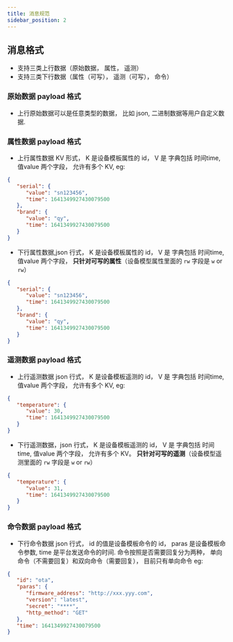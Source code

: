 ```yaml
---
title: 消息规范
sidebar_position: 2
---
```


## 消息格式
- 支持三类上行数据（原始数据， 属性， 遥测） 
- 支持三类下行数据（属性（可写）， 遥测（可写）， 命令）

### 原始数据 payload 格式
- 上行原始数据可以是任意类型的数据， 比如 json, 二进制数据等用户自定义数据.


### 属性数据 payload 格式
- 上行属性数据
KV 形式， K 是设备模板属性的 id， V 是 字典包括 时间time, 值value 两个字段， 允许有多个 KV, eg:
```json
{
   "serial": {
      "value": "sn123456",
      "time": 1641349927430079500
   },
   "brand": {
      "value": "qy",
      "time": 1641349927430079500
   }
}
```

- 下行属性数据,json 行式， K 是设备模板属性的 id， V 是 字典包括 时间time, 值value 两个字段， **只针对可写的属性**（设备模型属性里面的 `rw` 字段是 `w` or `rw`）
```json
{
   "serial": {
      "value": "sn123456",
      "time": 1641349927430079500
   },
   "brand": {
      "value": "qy",
      "time": 1641349927430079500
   }
}
```

### 遥测数据 payload 格式
- 上行遥测数据
  json 行式， K 是设备模板遥测的 id， V 是 字典包括 时间time, 值value 两个字段， 允许有多个 KV, eg:
```json
{
   "temperature": {
      "value": 30,
      "time": 1641349927430079500
   }
}
```
- 下行遥测数据，json 行式， K 是设备模板遥测的 id， V 是 字典包括 时间time, 值value 两个字段， 允许有多个 KV。 **只针对可写的遥测**（设备模型遥测里面的 `rw` 字段是 `w` or `rw`）
```json
{
   "temperature": {
      "value": 31,
      "time": 1641349927430079500
   }
}
```


### 命令数据 payload 格式
- 下行命令数据
  json 行式， id 的值是设备模板命令的 id，  paras 是设备模板命令参数, time 是平台发送命令的时间.
  命令按照是否需要回复分为两种， 单向命令（不需要回复）和双向命令（需要回复）， 目前只有单向命令 eg:
```json
{
   "id": "ota",
   "paras": {
      "firmware_address": "http://xxx.yyy.com",
      "version": "latest",
      "secret": "****",
      "http_method": "GET"
   },
   "time": 1641349927430079500
}
```

